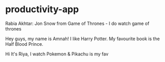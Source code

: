# productivity-app

Rabia Akhtar: Jon Snow from Game of Thrones -  I do watch game of thrones

Hey guys, my name is Amnah! I like Harry Potter. My favourite book is the Half Blood Prince. 

Hi It's Riya, I watch Pokemon & Pikachu is my fav 

